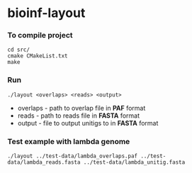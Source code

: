 # bioinf-layout

### To compile project
```
cd src/
cmake CMakeList.txt
make
```

### Run
```
./layout <overlaps> <reads> <output>
```
* overlaps - path to overlap file in **PAF** format
* reads - path to reads file in **FASTA** format
* output - file to output unitigs to in **FASTA** format

### Test example with lambda genome

```
./layout ../test-data/lambda_overlaps.paf ../test-data/lambda_reads.fasta ../test-data/lambda_unitig.fasta
```
